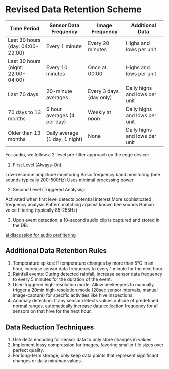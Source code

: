 # Revised Data Retention Scheme

| Time Period | Sensor Data Frequency | Image Frequency | Additional Data |
|-------------|------------------------|------------------|-----------------|
| Last 30 hours (day: 04:00-22:00) | Every 1 minute | Every 20 minutes | Highs and lows per unit |
| Last 30 hours (night: 22:00-04:00) | Every 10 minutes | Once at 00:00 | Highs and lows per unit |
| Last 70 days | 20-minute averages | Every 3 days (day only) | Daily highs and lows per unit |
| 70 days to 13 months | 6 hour averages (4 per day) | Weekly at noon | Daily highs and lows per unit |
| Older than 13 months | Daily average (1 day, 1 night) | None | Daily highs and lows per unit |

For audio, we follow a 2-level pre-filter approach on the edge device:

1. First Level (Always-On):

Low-resource amplitude monitoring
Basic frequency band monitoring (bee sounds typically 200-500Hz)
Uses minimal processing power

2. Second Level (Triggered Analysis):

Activated when first level detects potential interest
More sophisticated frequency analysis
Pattern matching against known bee sounds
Human voice filtering (typically 85-255Hz)

3. Upon event detection, a 10-second audio clip is captured and stored in the DB.

[ai discussion for audio prefiltering](https://claude.ai/chat/fa850047-6c85-4517-950f-39d36af9f9d6)

## Additional Data Retention Rules

1. Temperature spikes: If temperature changes by more than 5°C in an hour, increase sensor data frequency to every 1 minute for the next hour.
2. Rainfall events: During detected rainfall, increase sensor data frequency to every 5 minutes for the duration of the event.
3. User-triggered high-resolution mode: Allow beekeepers to manually trigger a 20min high-resolution mode (20sec sensor intervals, manual image-capture) for specific activities like hive inspections.
4. Anomaly detection: If any sensor detects values outside of predefined normal ranges, automatically increase data collection frequency for all sensors on that hive for the next hour.

## Data Reduction Techniques

1. Use delta encoding for sensor data to only store changes in values.
2. Implement lossy compression for images, favoring smaller file sizes over perfect quality.
3. For long-term storage, only keep data points that represent significant changes or daily min/max values.